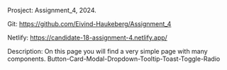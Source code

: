 Prosject: Assignment_4, 2024.

Git: https://github.com/Eivind-Haukeberg/Assignment_4

Netlify: https://candidate-18-assignment-4.netlify.app/

Description: On this page you will find a very simple page with many components.
Button-Card-Modal-Dropdown-Tooltip-Toast-Toggle-Radio
